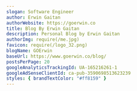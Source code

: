 ```yaml
---
slogan: Software Engineer
author: Erwin Gaitan
authorWebsite: https://goerwin.co
title: Blog By Erwin Gaitan
description: Personal Blog by Erwin Gaitan
authorImg: require(/me.jpg)
favicon: require(/logo_32.png)
blogName: GOErwin
baseUrl: https://www.goerwin.co/blog/
postsPerPage: 20
googleAnalyticsTrackingId: UA-165216261-1
googleAdSenseClientId: ca-pub-3590698513623239
styles: { brandTextColor: "#ff8159" }
---
```

